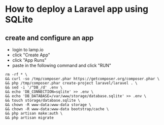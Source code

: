 # How to deploy a Laravel app using SQLite

## create and configure an app

- login to lamp.io
- click "Create App"
- click "App Runs"
- paste in the following command and click "RUN"
```
rm -rf * \
&& curl -so /tmp/composer.phar https://getcomposer.org/composer.phar \
&& php /tmp/composer.phar create-project laravel/laravel . \
&& sed -i '/^DB_/d' .env \
&& echo 'DB_CONNECTION=sqlite' >> .env \
&& echo 'DB_DATABASE=/var/www/storage/database.sqlite' >> .env \
&& touch storage/database.sqlite \
&& chown -R www-data:www-data storage \
&& chown -R www-data:www-data bootstrap/cache \
&& php artisan make:auth \
&& php artisan migrate
```
